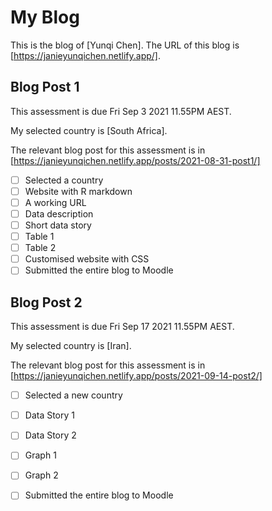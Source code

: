 # My Blog


This is the blog of [Yunqi Chen].
The URL of this blog is [https://janieyunqichen.netlify.app/].

## Blog Post 1

This assessment is due Fri Sep 3 2021 11.55PM AEST.

My selected country is [South Africa].

The relevant blog post for this assessment is in [https://janieyunqichen.netlify.app/posts/2021-08-31-post1/]

- [ ] Selected a country
- [ ] Website with R markdown 
- [ ] A working URL
- [ ] Data description
- [ ] Short data story
- [ ] Table 1
- [ ] Table 2
- [ ] Customised website with CSS
- [ ] Submitted the entire blog to Moodle

## Blog Post 2

This assessment is due Fri Sep 17 2021 11.55PM AEST.

My selected country is [Iran].

The relevant blog post for this assessment is in [https://janieyunqichen.netlify.app/posts/2021-09-14-post2/]

- [ ] Selected a new country
- [ ] Data Story 1
- [ ] Data Story 2
- [ ] Graph 1
- [ ] Graph 2
- [ ] Submitted the entire blog to Moodle

